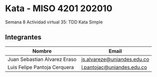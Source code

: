 # Kata - MISO 4201 202010

Semana 8
Actividad virtual 35: TDD Kata Simple

## Integrantes

|Nombre                      |Email                      |
|----------------------------|---------------------------|
|Juan Sebastian Alvarez Eraso|js.alvareze@uniandes.edu.co|
|Luis Felipe Pantoja Cerquera|l.pantojac@uniandes.edu.co |
